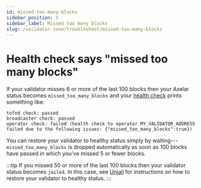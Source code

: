 ```yaml
---
id: missed-too-many-blocks
sidebar_position: 5
sidebar_label: Missed too many blocks
slug: /validator-zone/troubleshoot/missed-too-many-blocks
---
```


# Health check says "missed too many blocks"

If your validator misses 6 or more of the last 100 blocks then your Axelar status becomes `missed_too_many_blocks` and your [health check](/validator-zone/setup/health-check) prints something like:

```
tofnd check: passed
broadcaster check: passed
operator check: failed (health check to operator MY_VALIDATOR_ADDRESS failed due to the following issues: {"missed_too_many_blocks":true})
```

You can restore your validator to healthy status simply by waiting---`missed_too_many_blocks` is dropped automatically as soon as 100 blocks have passed in which you've missed 5 or fewer blocks.

:::tip
If you missed 50 or more of the last 100 blocks then your validator status becomes `jailed`.  In this case, see [Unjail](/validator-zone/troubleshoot/unjail) for instructions on how to restore your validator to healthy status.
:::